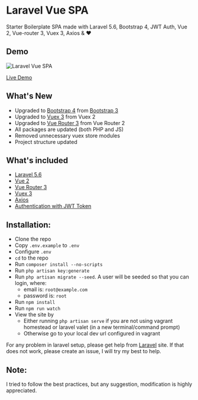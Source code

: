 # Laravel Vue SPA
Starter Boilerplate SPA made with Laravel 5.6, Bootstrap 4, JWT Auth, Vue 2, Vue-router 3, Vuex 3, Axios & :heart:

## Demo 

![Laravel Vue SPA](https://media.giphy.com/media/26n3JhU8JqIYlxVCw/giphy.gif)

[Live Demo](https://laravel-vue-spa.herokuapp.com)

## What's New
 * Upgraded to [Bootstrap 4](http://getbootstrap.com) from [Bootstrap 3](https://getbootstrap.com/docs/3.3)
 * Upgraded to [Vuex 3](http://vuex.vuejs.org) from Vuex 2
 * Upgraded to [Vue Router 3](http://router.vuejs.org) from Vue Router 2
 * All packages are updated (both PHP and JS)
 * Removed unnecessary vuex store modules
 * Project structure updated
 
## What's included 
* [Laravel 5.6](https://laravel.com/docs/5.6)
* [Vue 2](https://vuejs.org)
* [Vue Router 3](http://router.vuejs.org)
* [Vuex 3](http://vuex.vuejs.org)
* [Axios](https://github.com/mzabriskie/axios)
* [Authentication with JWT Token](https://github.com/tymondesigns/jwt-auth)

## Installation:
* Clone the repo
* Copy `.env.example` to `.env`
* Configure `.env`
* `cd` to the repo
* Run `composer install --no-scripts`
* Run `php artisan key:generate`
* Run `php artisan migrate --seed`. A user will be seeded so that you can login, where:
    * email is: `root@example.com`
    * password is: `root`
* Run `npm install`
* Run `npm run watch`
* View the site by 
    * Either running `php artisan serve` if you are not using vagrant homestead or laravel valet (in a new terminal/command prompt)
    * Otherwise go to your local dev url configured in vagrant

For any problem in laravel setup, please get help from [Laravel](https://laravel.com) site. If that does not work, please create an issue, I will try my best to help.
     
## Note:
I tried to follow the best practices, but any suggestion, modification is highly appreciated.  
